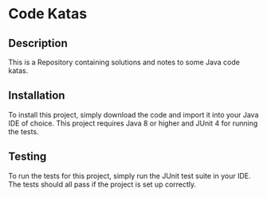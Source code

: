 # Code Katas

## Description

This is a Repository containing solutions and notes to some Java code katas.

## Installation

To install this project, simply download the code and import it into your Java IDE of choice. This project requires Java 8 or higher and JUnit 4 for running the tests.

## Testing

To run the tests for this project, simply run the JUnit test suite in your IDE. The tests should all pass if the project is set up correctly.

